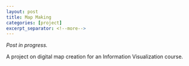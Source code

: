 ```yaml
---
layout: post
title: Map Making
categories: [project]
excerpt_separator: <!--more-->
---
```


*Post in progress.*

A project on digital map creation for an Information Visualization course.

<!--more-->